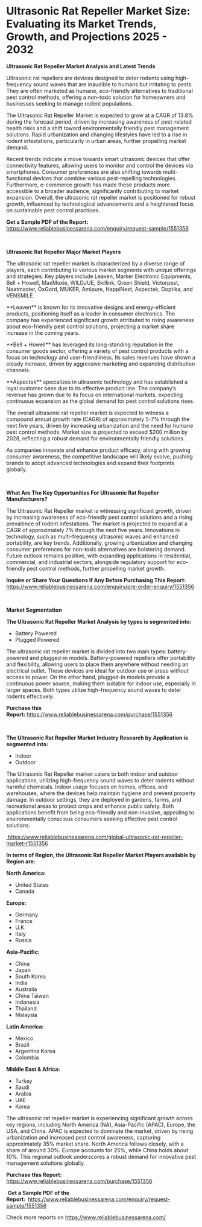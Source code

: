 <p><h1>Ultrasonic Rat Repeller Market Size: Evaluating its Market Trends, Growth, and Projections 2025 - 2032</h1></p><p><strong>Ultrasonic Rat Repeller Market Analysis and Latest Trends</strong></p>
<p><p>Ultrasonic rat repellers are devices designed to deter rodents using high-frequency sound waves that are inaudible to humans but irritating to pests. They are often marketed as humane, eco-friendly alternatives to traditional pest control methods, offering a non-toxic solution for homeowners and businesses seeking to manage rodent populations.</p><p>The Ultrasonic Rat Repeller Market is expected to grow at a CAGR of 13.8% during the forecast period, driven by increasing awareness of pest-related health risks and a shift toward environmentally friendly pest management solutions. Rapid urbanization and changing lifestyles have led to a rise in rodent infestations, particularly in urban areas, further propelling market demand.</p><p>Recent trends indicate a move towards smart ultrasonic devices that offer connectivity features, allowing users to monitor and control the devices via smartphones. Consumer preferences are also shifting towards multi-functional devices that combine various pest-repelling technologies. Furthermore, e-commerce growth has made these products more accessible to a broader audience, significantly contributing to market expansion. Overall, the ultrasonic rat repeller market is positioned for robust growth, influenced by technological advancements and a heightened focus on sustainable pest control practices.</p></p>
<p><strong>Get a Sample PDF of the Report:&nbsp;</strong> <a href="https://www.reliablebusinessarena.com/enquiry/request-sample/1551356?utm_campaign=3515&utm_medium=2&utm_source=Github&utm_content=ia&utm_term=04042025&utm_id=ultrasonic-rat-repeller">https://www.reliablebusinessarena.com/enquiry/request-sample/1551356</a></p>
<p>&nbsp;</p>
<p><strong>Ultrasonic Rat Repeller Major Market Players</strong></p>
<p><p>The ultrasonic rat repeller market is characterized by a diverse range of players, each contributing to various market segments with unique offerings and strategies. Key players include Leaven, Marker Electronic Equipments, Bell + Howell, MaxMoxie, WILDJUE, Skillink, Green Shield, Victorpest, Neatmaster, OxGord, MUKER, Amipure, HappiNest, Aspectek, Doptika, and VENSMILE.</p><p>**Leaven** is known for its innovative designs and energy-efficient products, positioning itself as a leader in consumer electronics. The company has experienced significant growth attributed to rising awareness about eco-friendly pest control solutions, projecting a market share increase in the coming years.</p><p>**Bell + Howell** has leveraged its long-standing reputation in the consumer goods sector, offering a variety of pest control products with a focus on technology and user-friendliness. Its sales revenues have shown a steady increase, driven by aggressive marketing and expanding distribution channels.</p><p>**Aspectek** specializes in ultrasonic technology and has established a loyal customer base due to its effective product line. The company’s revenue has grown due to its focus on international markets, expecting continuous expansion as the global demand for pest control solutions rises.</p><p>The overall ultrasonic rat repeller market is expected to witness a compound annual growth rate (CAGR) of approximately 5-7% through the next five years, driven by increasing urbanization and the need for humane pest control methods. Market size is projected to exceed $200 million by 2028, reflecting a robust demand for environmentally friendly solutions.</p><p>As companies innovate and enhance product efficacy, along with growing consumer awareness, the competitive landscape will likely evolve, pushing brands to adopt advanced technologies and expand their footprints globally.</p></p>
<p>&nbsp;</p>
<p><strong>What Are The Key Opportunities For Ultrasonic Rat Repeller Manufacturers?</strong></p>
<p><p>The Ultrasonic Rat Repeller market is witnessing significant growth, driven by increasing awareness of eco-friendly pest control solutions and a rising prevalence of rodent infestations. The market is projected to expand at a CAGR of approximately 7% through the next five years. Innovations in technology, such as multi-frequency ultrasonic waves and enhanced portability, are key trends. Additionally, growing urbanization and changing consumer preferences for non-toxic alternatives are bolstering demand. Future outlook remains positive, with expanding applications in residential, commercial, and industrial sectors, alongside regulatory support for eco-friendly pest control methods, further propelling market growth.</p></p>
<p><strong>Inquire or Share Your Questions If Any Before Purchasing This Report:</strong> <a href="https://www.reliablebusinessarena.com/enquiry/pre-order-enquiry/1551356?utm_campaign=3515&utm_medium=2&utm_source=Github&utm_content=ia&utm_term=04042025&utm_id=ultrasonic-rat-repeller">https://www.reliablebusinessarena.com/enquiry/pre-order-enquiry/1551356</a></p>
<p>&nbsp;</p>
<p><strong>Market Segmentation</strong></p>
<p><strong>The Ultrasonic Rat Repeller Market Analysis by types is segmented into:</strong></p>
<p><ul><li>Battery Powered</li><li>Plugged Powered</li></ul></p>
<p><p>The ultrasonic rat repeller market is divided into two main types: battery-powered and plugged-in models. Battery-powered repellers offer portability and flexibility, allowing users to place them anywhere without needing an electrical outlet. These devices are ideal for outdoor use or areas without access to power. On the other hand, plugged-in models provide a continuous power source, making them suitable for indoor use, especially in larger spaces. Both types utilize high-frequency sound waves to deter rodents effectively.</p></p>
<p><strong>Purchase this Report:&nbsp;</strong><a href="https://www.reliablebusinessarena.com/purchase/1551356?utm_campaign=3515&utm_medium=2&utm_source=Github&utm_content=ia&utm_term=04042025&utm_id=ultrasonic-rat-repeller">https://www.reliablebusinessarena.com/purchase/1551356</a></p>
<p>&nbsp;</p>
<p><strong>The Ultrasonic Rat Repeller Market Industry Research by Application is segmented into:</strong></p>
<p><ul><li>Indoor</li><li>Outdoor</li></ul></p>
<p><p>The Ultrasonic Rat Repeller market caters to both indoor and outdoor applications, utilizing high-frequency sound waves to deter rodents without harmful chemicals. Indoor usage focuses on homes, offices, and warehouses, where the devices help maintain hygiene and prevent property damage. In outdoor settings, they are deployed in gardens, farms, and recreational areas to protect crops and enhance public safety. Both applications benefit from being eco-friendly and non-invasive, appealing to environmentally conscious consumers seeking effective pest control solutions.</p></p>
<p><a href="https://www.reliablebusinessarena.com/global-ultrasonic-rat-repeller-market-r1551356?utm_campaign=3515&utm_medium=2&utm_source=Github&utm_content=ia&utm_term=04042025&utm_id=ultrasonic-rat-repeller">&nbsp;https://www.reliablebusinessarena.com/global-ultrasonic-rat-repeller-market-r1551356</a></p>
<p><strong>In terms of Region, the Ultrasonic Rat Repeller Market Players available by Region are:</strong></p>
<p>
    <p> <strong> North America: </strong>
        <ul>
            <li>United States</li>
            <li>Canada</li>
        </ul>
        </p> 
    <p> <strong> Europe: </strong>
        <ul>
            <li>Germany</li>
            <li>France</li>
            <li>U.K.</li>
            <li>Italy</li>
            <li>Russia</li>
        </ul>
        </p> 
    <p> <strong> Asia-Pacific: </strong>
        <ul>
            <li>China</li>
            <li>Japan</li>
            <li>South Korea</li>
            <li>India</li>
            <li>Australia</li>
            <li>China Taiwan</li>
            <li>Indonesia</li>
            <li>Thailand</li>
            <li>Malaysia</li>
        </ul>
        </p> 
    <p> <strong> Latin America: </strong>
        <ul>
            <li>Mexico</li>
            <li>Brazil</li>
            <li>Argentina Korea</li>
            <li>Colombia</li>
        </ul>
        </p> 
    <p> <strong> Middle East & Africa: </strong>
        <ul>
            <li>Turkey</li>
            <li>Saudi</li>
            <li>Arabia</li>
            <li>UAE</li>
            <li>Korea</li>
        </ul>
    </p>
    </p>
<p><p>The ultrasonic rat repeller market is experiencing significant growth across key regions, including North America (NA), Asia-Pacific (APAC), Europe, the USA, and China. APAC is expected to dominate the market, driven by rising urbanization and increased pest control awareness, capturing approximately 35% market share. North America follows closely, with a share of around 30%. Europe accounts for 25%, while China holds about 10%. This regional outlook underscores a robust demand for innovative pest management solutions globally.</p></p>
<p><strong>Purchase this Report: </strong><a href="https://www.reliablebusinessarena.com/purchase/1551356?utm_campaign=3515&utm_medium=2&utm_source=Github&utm_content=ia&utm_term=04042025&utm_id=ultrasonic-rat-repeller">https://www.reliablebusinessarena.com/purchase/1551356</a></p>
<p>&nbsp;<strong>Get a Sample PDF of the Report:&nbsp;&nbsp;</strong><a href="https://www.reliablebusinessarena.com/enquiry/request-sample/1551356?utm_campaign=3515&utm_medium=2&utm_source=Github&utm_content=ia&utm_term=04042025&utm_id=ultrasonic-rat-repeller">https://www.reliablebusinessarena.com/enquiry/request-sample/1551356</a></p>
<p><strong></strong></p>
<p>Check more reports on <a href="https://www.reliablebusinessarena.com/?utm_campaign=3515&utm_medium=2&utm_source=Github&utm_content=ia&utm_term=04042025&utm_id=ultrasonic-rat-repeller">https://www.reliablebusinessarena.com/</a></p>